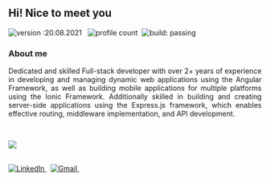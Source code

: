 ## Hi! Nice to meet you

![version :20.08.2021](https://img.shields.io/badge/version-20.08.2021-informational) &nbsp;
![profile count](https://komarev.com/ghpvc/?username=bhuvaneshcj&color=red)&nbsp;
![build: passing](https://img.shields.io/badge/build-passing-success)

### About me

<p align="justify">
Dedicated and skilled Full-stack developer with over 2+ years of experience in developing and managing dynamic web applications using the Angular Framework, as well as building mobile applications for multiple platforms using the Ionic Framework. Additionally skilled in building and creating server-side applications using the Express.js framework, which enables effective routing, middleware implementation, and API development.    
</p>
<br>
<p align="start">
    <a href="https://skillicons.dev">
        <img
            src="https://skillicons.dev/icons?i=angular,express,sequelize,laravel,flutter,html,css,bootstrap,tailwind,js,jquery,ts,nodejs,dart,php,mysql,firebase,cloudflare,git,github,gitlab,androidstudio,vscode,postman,ps,ai" />
    </a>
</p>
<br>
<a href="https://www.linkedin.com/in/bhuvaneshcj/"><img
        src="https://img.shields.io/badge/linkedin-%230077B5.svg?&style=for-the-badge&logo=linkedin&logoColor=white"
        alt="LinkedIn" />
</a>&nbsp;
<a href="mailto:cjbhuvanesh8@gmail.com?subject=Refered%20From%20Git%20Profile"><img
        src="https://img.shields.io/badge/gmail-%23D14836.svg?&style=for-the-badge&logo=gmail&logoColor=white"
        alt="Gmail" />
</a>&nbsp;
